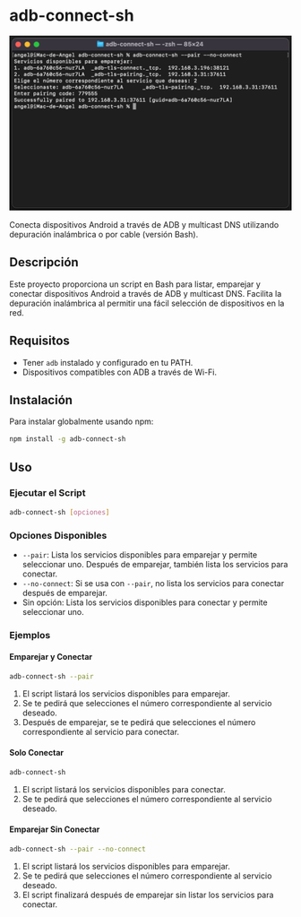 
# adb-connect-sh

![Usage](https://raw.githubusercontent.com/AngelKrak/adb-connect-sh/main/screen/screen1.png)

Conecta dispositivos Android a través de ADB y multicast DNS utilizando depuración inalámbrica o por cable (versión Bash).

## Descripción

Este proyecto proporciona un script en Bash para listar, emparejar y conectar dispositivos Android a través de ADB y multicast DNS. Facilita la depuración inalámbrica al permitir una fácil selección de dispositivos en la red.

## Requisitos

- Tener `adb` instalado y configurado en tu PATH.
- Dispositivos compatibles con ADB a través de Wi-Fi.

## Instalación

Para instalar globalmente usando npm:

```bash
npm install -g adb-connect-sh
```

## Uso

### Ejecutar el Script

```bash
adb-connect-sh [opciones]
```

### Opciones Disponibles

- `--pair`: Lista los servicios disponibles para emparejar y permite seleccionar uno. Después de emparejar, también lista los servicios para conectar.
- `--no-connect`: Si se usa con `--pair`, no lista los servicios para conectar después de emparejar.
- Sin opción: Lista los servicios disponibles para conectar y permite seleccionar uno.

### Ejemplos

#### Emparejar y Conectar

```bash
adb-connect-sh --pair
```

1. El script listará los servicios disponibles para emparejar.
2. Se te pedirá que selecciones el número correspondiente al servicio deseado.
3. Después de emparejar, se te pedirá que selecciones el número correspondiente al servicio para conectar.

#### Solo Conectar

```bash
adb-connect-sh
```

1. El script listará los servicios disponibles para conectar.
2. Se te pedirá que selecciones el número correspondiente al servicio deseado.

#### Emparejar Sin Conectar

```bash
adb-connect-sh --pair --no-connect
```

1. El script listará los servicios disponibles para emparejar.
2. Se te pedirá que selecciones el número correspondiente al servicio deseado.
3. El script finalizará después de emparejar sin listar los servicios para conectar.